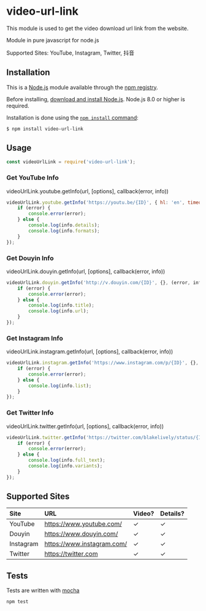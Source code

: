 # video-url-link

This module is used to get the video download url link from the website.

Module in pure javascript for node.js

Supported Sites: YouTube, Instagram, Twitter, 抖音

## Installation

This is a [Node.js](https://nodejs.org/en/) module available through the
[npm registry](https://www.npmjs.com/).

Before installing, [download and install Node.js](https://nodejs.org/en/download/).
Node.js 8.0 or higher is required.

Installation is done using the
[`npm install` command](https://docs.npmjs.com/getting-started/installing-npm-packages-locally):

```bash
$ npm install video-url-link
```

## Usage

```js
const videoUrlLink = require('video-url-link');
```

### Get YouTube Info

videoUrlLink.youtube.getInfo(url, [options], callback(error, info))

```js
videoUrlLink.youtube.getInfo('https://youtu.be/{ID}', { hl: 'en', timeout: 15000, proxy: 'http://myserver:18888' }, (error, info) => {
    if (error) {
        console.error(error);
    } else {
        console.log(info.details);
        console.log(info.formats);
    }
});
```

### Get Douyin Info

videoUrlLink.douyin.getInfo(url, [options], callback(error, info))

```js
videoUrlLink.douyin.getInfo('http://v.douyin.com/{ID}', {}, (error, info) => {
    if (error) {
        console.error(error);
    } else {
        console.log(info.title);
        console.log(info.url);
    }
});
```

### Get Instagram Info

videoUrlLink.instagram.getInfo(url, [options], callback(error, info))

```js
videoUrlLink.instagram.getInfo('https://www.instagram.com/p/{ID}', {}, (error, info) => {
    if (error) {
        console.error(error);
    } else {
        console.log(info.list);
    }
});
```

### Get Twitter Info

videoUrlLink.twitter.getInfo(url, [options], callback(error, info))

```js
videoUrlLink.twitter.getInfo('https://twitter.com/blakelively/status/{ID}', {}, (error, info) => {
    if (error) {
        console.error(error);
    } else {
        console.log(info.full_text);
        console.log(info.variants);
    }
});
```

## Supported Sites

| Site | URL | Video? | Details? |
| :--- | :--- | :--- | :--- |
| YouTube | <https://www.youtube.com/>  | ✓ | ✓ |
| Douyin | <https://www.douyin.com/>  | ✓ | ✓ |
| Instagram | <https://www.instagram.com/>  | ✓ | ✓ |
| Twitter | <https://twitter.com>  | ✓ | ✓ |

## Tests

Tests are written with [mocha](https://mochajs.org)

```bash
npm test
```
